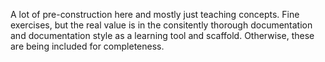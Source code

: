 A lot of pre-construction here and mostly just teaching concepts.  Fine exercises, but the real value is in the consitently thorough documentation and documentation style as a learning tool and scaffold.  Otherwise, these are being included for completeness.

